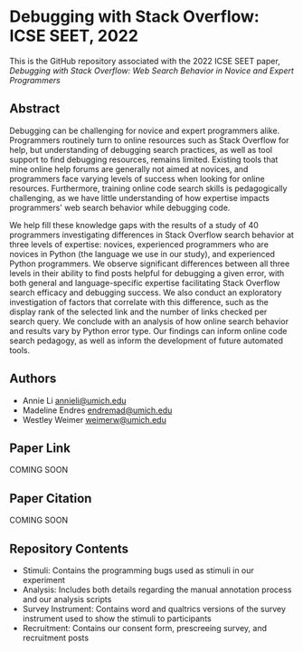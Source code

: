 # Debugging with Stack Overflow: ICSE SEET, 2022

This is the GitHub repository associated with the 2022 ICSE SEET paper, _Debugging with Stack Overflow: Web Search Behavior in Novice and Expert Programmers_

## Abstract

Debugging can be challenging for novice and expert programmers alike. Programmers routinely turn to online resources such as Stack Overflow for help, but understanding of debugging search practices, as well as tool support to find debugging resources, remains limited. Existing tools that mine online help forums are generally not aimed at novices, and programmers face varying levels of success when looking for online resources. Furthermore, training online code search skills is pedagogically challenging, as we have little understanding of how expertise impacts programmers' web search behavior while debugging code.

We help fill these knowledge gaps with the results of a study of 40 programmers investigating differences in Stack Overflow search behavior at three levels of expertise: novices, experienced programmers who are novices in Python (the language we use in our study), and experienced Python programmers. We observe significant differences between all three levels in their ability to find posts helpful for debugging a given error, with both general and language-specific expertise facilitating Stack Overflow search efficacy and debugging success. We also conduct an exploratory investigation of factors that correlate with this difference, such as the display rank of the selected link and the number of links checked per search query. We conclude with an analysis of how online search behavior and results vary by Python error type. Our findings can inform online code search pedagogy, as well as inform the development of future automated tools.

## Authors

* Annie Li <annieli@umich.edu>
* Madeline Endres <endremad@umich.edu>
* Westley Weimer <weimerw@umich.edu>

## Paper Link

COMING SOON

## Paper Citation

COMING SOON

## Repository Contents

* Stimuli: Contains the programming bugs used as stimuli in our experiment
* Analysis: Includes both details regarding the manual annotation process and our analysis scripts
* Survey Instrument: Contains word and qualtrics versions of the survey instrument used to show the stimuli to participants
* Recruitment: Contains our consent form, prescreeing survey, and recruitment posts

